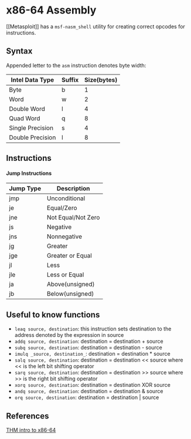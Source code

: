 # x86-64 Assembly



[[Metasploit]] has a `msf-nasm_shell` utility for creating correct opcodes for instructions.

## Syntax

Appended letter to the `asm` instruction denotes byte width:

Intel Data Type | Suffix | Size(bytes)
--- | --- | --- 
Byte | b  | 1
Word | w | 2
Double Word | l | 4
Quad Word | q | 8
Single Precision | s | 4
Double Precision | l | 8

## Instructions
#### Jump Instructions

Jump Type | Description
--- | ---
jmp | Unconditional
je | Equal/Zero
jne | Not Equal/Not Zero
js | Negative
jns | Nonnegative
jg | Greater
jge | Greater or Equal
jl | Less
jle | Less or Equal
ja | Above(unsigned)
jb | Below(unsigned)


## Useful to know functions

- `leaq source, destination`: this instruction sets destination to the address denoted by the expression in source
- `addq source, destination`: destination = destination + source
- `subq source, destination`: destination = destination - source
- `imulq _source, destination_`: destination = destination * source
- `salq source, destination`: destination = destination << source where << is the left bit shifting operator
- `sarq source, destination`: destination = destination >> source where >> is the right bit shifting operator
- `xorq source, destination`: destination = destination XOR source
- `andq source, destination`: destination = destination & source
- `orq source, destination`: destination = destination | source



## References
[THM intro to x86-64](https://tryhackme.com/room/introtox8664)

